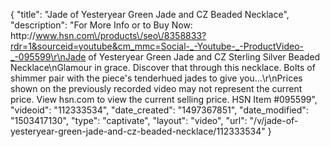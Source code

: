 {
    "title": "Jade of Yesteryear Green Jade and CZ Beaded Necklace",
    "description": "For More Info or to Buy Now: http:\/\/www.hsn.com\/products\/seo\/8358833?rdr=1&sourceid=youtube&cm_mmc=Social-_-Youtube-_-ProductVideo-_-095599\r\nJade of Yesteryear Green Jade and CZ Sterling Silver Beaded Necklace\nGlamour in grace. Discover that through this necklace. Bolts of shimmer pair with the piece's tenderhued jades  to give you...\r\nPrices shown on the previously recorded video may not represent the current price.  View hsn.com to view the current selling price. HSN Item #095599",
    "videoid": "112333534",
    "date_created": "1497367851",
    "date_modified": "1503417130",
    "type": "captivate",
    "layout": "video",
    "url": "\/v\/jade-of-yesteryear-green-jade-and-cz-beaded-necklace\/112333534"
}